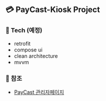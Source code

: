 ## 💳 PayCast-Kiosk Project
### 🔧 Tech (예정)
- retrofit
- compose ui 
- clean architecture
- mvvm 
### 🔎 참조 
- [PayCast 관리자페이지](http://s.paycast.co.kr/pay/store)
